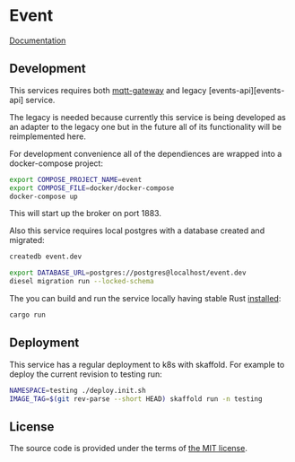 # Event

[Documentation][documentation]

[documentation]:https://docs.netology-group.services/event/index.html

## Development

This services requires both [mqtt-gateway][mqtt-gateway] and legacy [events-api][events-api] service.

The legacy is needed because currently this service is being developed as an adapter to the legacy
one but in the future all of its functionality will be reimplemented here.

For development convenience all of the dependiences are wrapped into a docker-compose project:

```bash
export COMPOSE_PROJECT_NAME=event
export COMPOSE_FILE=docker/docker-compose
docker-compose up
```

This will start up the broker on port 1883.

Also this service requires local postgres with a database created and migrated:

```bash
createdb event.dev

export DATABASE_URL=postgres://postgres@localhost/event.dev
diesel migration run --locked-schema
```

The you can build and run the service locally having stable Rust [installed][rustup]:

```bash
cargo run
```

[mqtt-gateway]:http://github.com/netology-group/mqtt-gateway
[rustup]:https://rustup.rs


## Deployment

This service has a regular deployment to k8s with skaffold.
For example to deploy the current revision to testing run:

```bash
NAMESPACE=testing ./deploy.init.sh
IMAGE_TAG=$(git rev-parse --short HEAD) skaffold run -n testing
```


## License

The source code is provided under the terms of [the MIT license][license].

[license]:http://www.opensource.org/licenses/MIT
